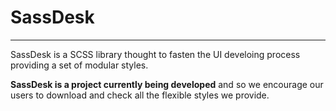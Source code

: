 # SassDesk
---

SassDesk is a SCSS library thought to fasten the UI develoing process providing a set of modular styles.

**SassDesk is a project currently being developed** and so we encourage our users to download and check all the flexible styles we provide. 